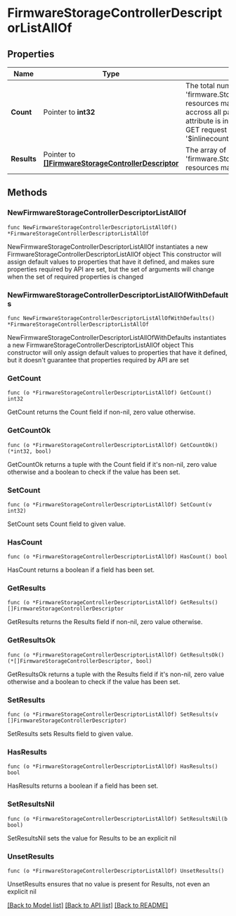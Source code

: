 # FirmwareStorageControllerDescriptorListAllOf

## Properties

Name | Type | Description | Notes
------------ | ------------- | ------------- | -------------
**Count** | Pointer to **int32** | The total number of &#39;firmware.StorageControllerDescriptor&#39; resources matching the request, accross all pages. The &#39;Count&#39; attribute is included when the HTTP GET request includes the &#39;$inlinecount&#39; parameter. | [optional] 
**Results** | Pointer to [**[]FirmwareStorageControllerDescriptor**](FirmwareStorageControllerDescriptor.md) | The array of &#39;firmware.StorageControllerDescriptor&#39; resources matching the request. | [optional] 

## Methods

### NewFirmwareStorageControllerDescriptorListAllOf

`func NewFirmwareStorageControllerDescriptorListAllOf() *FirmwareStorageControllerDescriptorListAllOf`

NewFirmwareStorageControllerDescriptorListAllOf instantiates a new FirmwareStorageControllerDescriptorListAllOf object
This constructor will assign default values to properties that have it defined,
and makes sure properties required by API are set, but the set of arguments
will change when the set of required properties is changed

### NewFirmwareStorageControllerDescriptorListAllOfWithDefaults

`func NewFirmwareStorageControllerDescriptorListAllOfWithDefaults() *FirmwareStorageControllerDescriptorListAllOf`

NewFirmwareStorageControllerDescriptorListAllOfWithDefaults instantiates a new FirmwareStorageControllerDescriptorListAllOf object
This constructor will only assign default values to properties that have it defined,
but it doesn't guarantee that properties required by API are set

### GetCount

`func (o *FirmwareStorageControllerDescriptorListAllOf) GetCount() int32`

GetCount returns the Count field if non-nil, zero value otherwise.

### GetCountOk

`func (o *FirmwareStorageControllerDescriptorListAllOf) GetCountOk() (*int32, bool)`

GetCountOk returns a tuple with the Count field if it's non-nil, zero value otherwise
and a boolean to check if the value has been set.

### SetCount

`func (o *FirmwareStorageControllerDescriptorListAllOf) SetCount(v int32)`

SetCount sets Count field to given value.

### HasCount

`func (o *FirmwareStorageControllerDescriptorListAllOf) HasCount() bool`

HasCount returns a boolean if a field has been set.

### GetResults

`func (o *FirmwareStorageControllerDescriptorListAllOf) GetResults() []FirmwareStorageControllerDescriptor`

GetResults returns the Results field if non-nil, zero value otherwise.

### GetResultsOk

`func (o *FirmwareStorageControllerDescriptorListAllOf) GetResultsOk() (*[]FirmwareStorageControllerDescriptor, bool)`

GetResultsOk returns a tuple with the Results field if it's non-nil, zero value otherwise
and a boolean to check if the value has been set.

### SetResults

`func (o *FirmwareStorageControllerDescriptorListAllOf) SetResults(v []FirmwareStorageControllerDescriptor)`

SetResults sets Results field to given value.

### HasResults

`func (o *FirmwareStorageControllerDescriptorListAllOf) HasResults() bool`

HasResults returns a boolean if a field has been set.

### SetResultsNil

`func (o *FirmwareStorageControllerDescriptorListAllOf) SetResultsNil(b bool)`

 SetResultsNil sets the value for Results to be an explicit nil

### UnsetResults
`func (o *FirmwareStorageControllerDescriptorListAllOf) UnsetResults()`

UnsetResults ensures that no value is present for Results, not even an explicit nil

[[Back to Model list]](../README.md#documentation-for-models) [[Back to API list]](../README.md#documentation-for-api-endpoints) [[Back to README]](../README.md)


